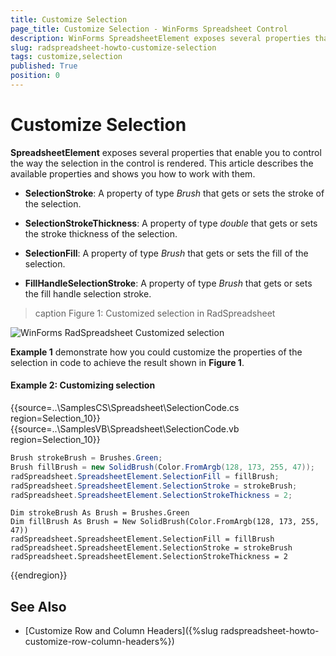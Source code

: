 ```yaml
---
title: Customize Selection
page_title: Customize Selection - WinForms Spreadsheet Control
description: WinForms SpreadsheetElement exposes several properties that enable you to control the way the selection in the control is rendered.
slug: radspreadsheet-howto-customize-selection
tags: customize,selection
published: True
position: 0
---
```


# Customize Selection

__SpreadsheetElement__ exposes several properties that enable you to control the way the selection in the control is rendered. This article describes the available properties and shows you how to work with them.

* **SelectionStroke**: A property of type *Brush* that gets or sets the stroke of the selection.

* **SelectionStrokeThickness**: A property of type *double* that gets or sets the stroke thickness of the selection.

* **SelectionFill**: A property of type *Brush* that gets or sets the fill of the selection. 

* **FillHandleSelectionStroke**: A property of type *Brush* that gets or sets the fill handle selection stroke.

 

>caption Figure 1: Customized selection in RadSpreadsheet

![WinForms RadSpreadsheet Customized selection](images/spreadsheet-ho-to-customize-selection_001.png)

**Example 1** demonstrate how you could customize the properties of the selection in code to achieve the result shown in **Figure 1**. 

####  Example 2: Customizing selection

{{source=..\SamplesCS\Spreadsheet\SelectionCode.cs region=Selection_10}} 
{{source=..\SamplesVB\Spreadsheet\SelectionCode.vb region=Selection_10}} 

 ````C#
Brush strokeBrush = Brushes.Green;
Brush fillBrush = new SolidBrush(Color.FromArgb(128, 173, 255, 47));
radSpreadsheet.SpreadsheetElement.SelectionFill = fillBrush;
radSpreadsheet.SpreadsheetElement.SelectionStroke = strokeBrush;
radSpreadsheet.SpreadsheetElement.SelectionStrokeThickness = 2;

````
````VB.NET
Dim strokeBrush As Brush = Brushes.Green
Dim fillBrush As Brush = New SolidBrush(Color.FromArgb(128, 173, 255, 47))
radSpreadsheet.SpreadsheetElement.SelectionFill = fillBrush
radSpreadsheet.SpreadsheetElement.SelectionStroke = strokeBrush
radSpreadsheet.SpreadsheetElement.SelectionStrokeThickness = 2

```` 
{{endregion}} 


## See Also

 * [Customize Row and Column Headers]({%slug radspreadsheet-howto-customize-row-column-headers%})
